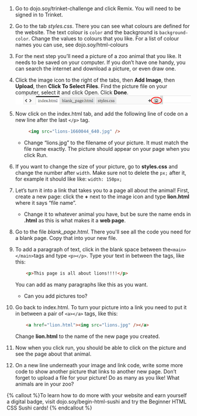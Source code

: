 1. Go to dojo.soy/trinket-challenge and click Remix. You will need to be signed in to Trinket.

2. Go to the tab _styles.css_. There you can see what colours are defined for the website. The text colour is `color` and the background is `background-color`. Change the values to colours that you like. For a list of colour names you can use, see dojo.soy/html-colours

3. For the next step you’ll need a picture of a zoo animal that you like. It needs to be saved on your computer. If you don’t have one handy, you can search the internet and download a picture, or even draw one.

4. Click the image icon to the right of the tabs, then **Add Image**, then **Upload**, then **Click To Select Files**. Find the picture file on your computer, select it and click Open. Click **Done**.   
    ![](TktImageIcon.png)

5. Now click on the index.html tab, and add the following line of code on a new line after the last `</p>` tag.

   ```html
        <img src="lions-1660044_640.jpg" />
   ```

   * Change “lions.jpg” to the filename of your picture. It must match the file name exactly. The picture should appear on your page when you click Run.
6. If you want to change the size of your picture, go to **styles.css** and change the number after `width`. Make sure not to delete the `px;` after it, for example it should like like: `width: 150px;`

6. Let’s turn it into a link that takes you to a page all about the animal! First, create a new page: click the **+** next to the image icon and type **lion.html** where it says “file name”.
   * Change it to whatever animal you have, but be sure the name ends in **.html** as this is what makes it a **web page**.

7. Go to the file _blank\_page.html_. There you'll see all the code you need for a blank page. Copy that into your new file.

8. To add a paragraph of text, click in the blank space between the`<main></main>`tags and type `<p></p>`. Type your text in between the tags, like this:

   ```html
       <p>This page is all about lions!!!!</p>
   ```

   You can add as many paragraphs like this as you want.

   * Can you add pictures too?

9. Go back to index.html. To turn your picture into a link you need to put it in between a pair of `<a></a>` tags, like this:

   ```html
       <a href="lion.html"><img src="lions.jpg" /></a>
   ```

   Change **lion.html** to the name of the new page you created.

10. Now when you click run, you should be able to click on the picture and see the page about that animal.

11. On a new line underneath your image and link code, write some more code to show another picture that links to another new page. Don’t forget to upload a file for your picture! Do as many as you like! What animals are in your zoo?

{% callout %}To learn how to do more with your website and earn yourself a digital badge, visit dojo.soy/begin-html-sushi and try the Beginner HTML CSS Sushi cards!
{% endcallout %}




